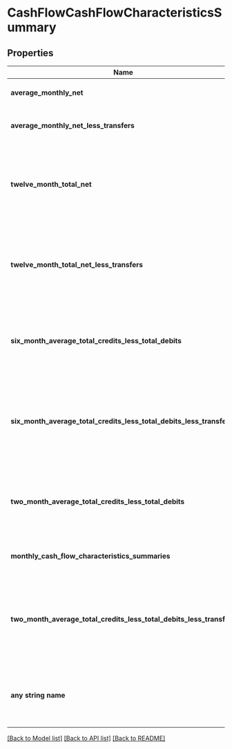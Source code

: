# CashFlowCashFlowCharacteristicsSummary


## Properties
Name | Type | Description | Notes
------------ | ------------- | ------------- | -------------
**average_monthly_net** | **float** | Average monthly net amount | 
**average_monthly_net_less_transfers** | **float** | Average monthly net less transfers | 
**twelve_month_total_net** | **float** | Sum of all monthly (Total Credits - Total Debits) each month by the account | 
**twelve_month_total_net_less_transfers** | **float** | Sum of all monthly (Total Credits - Total Debits) without transfers by the account | 
**six_month_average_total_credits_less_total_debits** | **float** | 6 Month Average (Total Credits - Total Debits) across all accounts | 
**six_month_average_total_credits_less_total_debits_less_transfers** | **float** | 6 Month Average (Total Credits - Total Debits) - (Without Transfers) across all accounts | 
**two_month_average_total_credits_less_total_debits** | **float** | 2 Month Average (Total Credits - Total Debits) across all accounts | 
**monthly_cash_flow_characteristics_summaries** | [**[CashFlowMonthlyCashFlowCharacteristicsSummaries]**](CashFlowMonthlyCashFlowCharacteristicsSummaries.md) | List of attributes for each month | [optional] 
**two_month_average_total_credits_less_total_debits_less_transfers** | **float** | 2 Month Average (Total Credits - Total Debits) - (Without Transfers) across all accounts | [optional] 
**any string name** | **bool, date, datetime, dict, float, int, list, str, none_type** | any string name can be used but the value must be the correct type | [optional]

[[Back to Model list]](../README.md#documentation-for-models) [[Back to API list]](../README.md#documentation-for-api-endpoints) [[Back to README]](../README.md)


